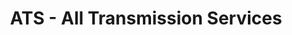 ---
title: "ATS - All Transmission Services"
url: /land-o-lakes/ats-all-transmission-services/
shop: Autowerkstatt
---